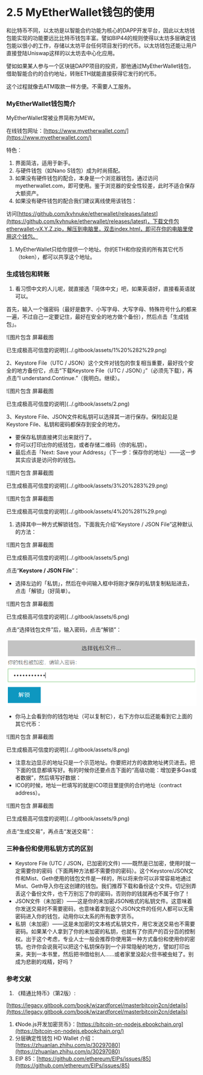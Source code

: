 # 2.5 MyEtherWallet钱包的使用

和比特币不同，以太坊是以智能合约功能为核心的DAPP开发平台，因此以太坊钱包能实现的功能要远比比特币钱包丰富。譬如BIP44的规则使得以太坊多层确定钱包能以很小的工作，存储以太坊平台任何项目发行的代币。以太坊钱包还能让用户直接登陆Uniswap这样的以太坊去中心化应用。

譬如如果某人参与一个区块链DAPP项目的投资，那他通过MyEtherWallet钱包，借助智能合约的合约地址，转账ETH就能直接获得它发行的代币。

这个过程就像去ATM取款一样方便。不需要人工服务。

### MyEtherWallet钱包简介

MyEtherWallet常被业界简称为MEW。

在线钱包网址：[https://www.myetherwallet.com/](https://www.myetherwallet.com/)

特色：

1. 界面简洁，适用于新手。
2. 与硬件钱包（如Nano S钱包）成为时尚搭配。
3. 如果没有硬件钱包的配合，本身是一个浏览器钱包，通过访问myetherwallet.com，即可使用。鉴于浏览器的安全性较差，此时不适合保存大额资产。
4. 如果没有硬件钱包的配合我们建议离线使用该钱包：

访问[https://github.com/kvhnuke/etherwallet/releases/latest](https://github.com/kvhnuke/etherwallet/releases/latest)，下载文件包etherwallet-vX.Y.Z.zip，解压到电脑里，双击index.html，即可在你的电脑里使用这个钱包。

1. MyEtherWallet只给你提供一个地址。你的ETH和你投资的所有其它代币（token），都可以共享这个地址。

### 生成钱包和转账

1. 看习惯中文的人儿呢，就直接选「简体中文」吧，如果英语好，直接看英语就可以。

首先，输入一个强密码（最好是数字、小写字母、大写字母、特殊符号什么的都来一遍，不过自己一定要记住，最好在安全的地方做个备份），然后点击「生成钱包」。

![&#x56FE;&#x7247;&#x5305;&#x542B; &#x5C4F;&#x5E55;&#x622A;&#x56FE;

&#x5DF2;&#x751F;&#x6210;&#x6781;&#x9AD8;&#x53EF;&#x4FE1;&#x5EA6;&#x7684;&#x8BF4;&#x660E;](../.gitbook/assets/1%20%282%29.png)

2、Keystore File（UTC / JSON）这个文件对钱包的恢复相当重要，最好找个安全的地方备份它，点击“下载Keystore File（UTC / JSON）」”（必须先下载），再点击“I understand.Continue.”（我明白。继续）。

![&#x56FE;&#x7247;&#x5305;&#x542B; &#x5C4F;&#x5E55;&#x622A;&#x56FE;

&#x5DF2;&#x751F;&#x6210;&#x6781;&#x9AD8;&#x53EF;&#x4FE1;&#x5EA6;&#x7684;&#x8BF4;&#x660E;](../.gitbook/assets/2.png)

3、Keystore File、JSON文件和私钥可以选择其一进行保存。保险起见是Keystore File、私钥和密码都保存到安全的地方。

* 要保存私钥直接拷贝出来就行了。
* 你可以打印出你的纸钱包，或者存储二维码（你的私钥）。
* 最后点击「Next: Save your Address」（下一步：保存你的地址）——这一步其实应该是访问你的钱包。

![&#x56FE;&#x7247;&#x5305;&#x542B; &#x5C4F;&#x5E55;&#x622A;&#x56FE;

&#x5DF2;&#x751F;&#x6210;&#x6781;&#x9AD8;&#x53EF;&#x4FE1;&#x5EA6;&#x7684;&#x8BF4;&#x660E;](../.gitbook/assets/3%20%283%29.png)

![&#x56FE;&#x7247;&#x5305;&#x542B; &#x5C4F;&#x5E55;&#x622A;&#x56FE;

&#x5DF2;&#x751F;&#x6210;&#x6781;&#x9AD8;&#x53EF;&#x4FE1;&#x5EA6;&#x7684;&#x8BF4;&#x660E;](../.gitbook/assets/4%20%281%29.png)

1. 选择其中一种方式解锁钱包，下面我先介绍“Keystore / JSON File”这种默认的方法：

![&#x56FE;&#x7247;&#x5305;&#x542B; &#x5C4F;&#x5E55;&#x622A;&#x56FE;

&#x5DF2;&#x751F;&#x6210;&#x6781;&#x9AD8;&#x53EF;&#x4FE1;&#x5EA6;&#x7684;&#x8BF4;&#x660E;](../.gitbook/assets/5.png)

点击“**Keystore / JSON File**”：

* 选择左边的「私钥」，然后在中间输入框中将刚才保存的私钥复制粘贴进去，点击「解锁」（好简单）。

![&#x56FE;&#x7247;&#x5305;&#x542B; &#x5C4F;&#x5E55;&#x622A;&#x56FE;

&#x5DF2;&#x751F;&#x6210;&#x6781;&#x9AD8;&#x53EF;&#x4FE1;&#x5EA6;&#x7684;&#x8BF4;&#x660E;](../.gitbook/assets/6.png)

点击“选择钱包文件”后，输入密码，点击“解锁”：

![](../.gitbook/assets/7.png)

* 你马上会看到你的钱包地址（可以复制它），右下方你以后还能看到它上面的其它代币：

![&#x56FE;&#x7247;&#x5305;&#x542B; &#x5C4F;&#x5E55;&#x622A;&#x56FE;

&#x5DF2;&#x751F;&#x6210;&#x6781;&#x9AD8;&#x53EF;&#x4FE1;&#x5EA6;&#x7684;&#x8BF4;&#x660E;](../.gitbook/assets/8.png)

* 注意左边显示的地址只是一个示范地址。你要把对方的收款地址拷贝进去。把下面的信息都填写好。有的时候你还要点击下面的“高级功能：增加更多Gas或者数据”，然后填写好数据：
* ICO的时候，地址一栏填写的就是ICO项目里提供的合约地址（contract address）。

![&#x56FE;&#x7247;&#x5305;&#x542B; &#x5C4F;&#x5E55;&#x622A;&#x56FE;

&#x5DF2;&#x751F;&#x6210;&#x6781;&#x9AD8;&#x53EF;&#x4FE1;&#x5EA6;&#x7684;&#x8BF4;&#x660E;](../.gitbook/assets/9.png)

点击“生成交易”，再点击“发送交易”：

### 三种备份和使用私钥方式的区别

* Keystore File \(UTC / JSON，已加密的文件\) ——既然是已加密，使用时就一定需要你的密码（下面两种方法都不需要你的密码）。这个Keystore/JSON文件和Mist、Geth使用的钱包文件是一样的，所以将来你可以非常容易地通过Mist、Geth导入你在这创建的钱包。我们推荐下载和备份这个文件。切记别弄丢这个备份文件，也千万别忘了你的密码，否则你的钱就再也不属于你了！
* JSON文件（未加密）——这是你的未加密JSON格式的私钥文件。这意味着你发送交易时不需要密码，也意味着拿到这个JSON文件的任何人都可以无需密码进入你的钱包，动用你以太系的所有数字货币。
* 私钥（未加密）——这是未加密的文本格式私钥文件，用它发送交易也不需要密码。如果某个人拿到了你的未加密的私钥，也就有了你资产的百分百的控制权。出于这个考虑，专业人士一般会推荐你使用第一种方式备份和使用你的密钥。也许你会说我可以把这个私钥保存到一个非常隐秘的地方，譬如打印出来，夹到一本书里，然后把书借给别人……或者家里没起火但书被虫蛀了。别成为悲剧的戏精，好吗？

### 参考文献

1. 《精通比特币》（第2版）:

[https://legacy.gitbook.com/book/wizardforcel/masterbitcoin2cn/details](https://legacy.gitbook.com/book/wizardforcel/masterbitcoin2cn/details)

1. 《Node.js开发加密货币》：[https://bitcoin-on-nodejs.ebookchain.org](https://bitcoin-on-nodejs.ebookchain.org/)
2. 分层确定性钱包 HD Wallet 介绍：[https://zhuanlan.zhihu.com/p/30297080](https://zhuanlan.zhihu.com/p/30297080)
3. EIP 85：[https://github.com/ethereum/EIPs/issues/85](https://github.com/ethereum/EIPs/issues/85)

